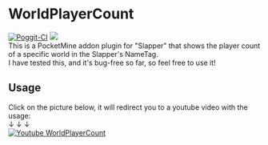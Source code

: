 # WorldPlayerCount
[![Poggit-CI](https://poggit.pmmp.io/ci.badge/xXKHaLeD098Xx/WorldPlayerCount/WorldPlayerCount)](https://poggit.pmmp.io/ci/xXKHaLeD098Xx/WorldPlayerCount/WorldPlayerCount)
[![](https://poggit.pmmp.io/shield.state/WorldPlayerCount)](https://poggit.pmmp.io/p/WorldPlayerCount)
<br>
This is a PocketMine addon plugin for "Slapper" that shows the player count of a specific world in the Slapper's NameTag. <br>
I have tested this, and it's bug-free so far, so feel free to use it!
## Usage
Click on the picture below, it will redirect you to a youtube video with the usage: <br>
↓ ↓ ↓ <br>
[![Youtube WorldPlayerCount](https://github.com/xXKHaLeD098Xx/WorldPlayerCount/blob/master/myicon.png)](https://www.youtube.com/watch?v=gHphDPJyFgM&t)
